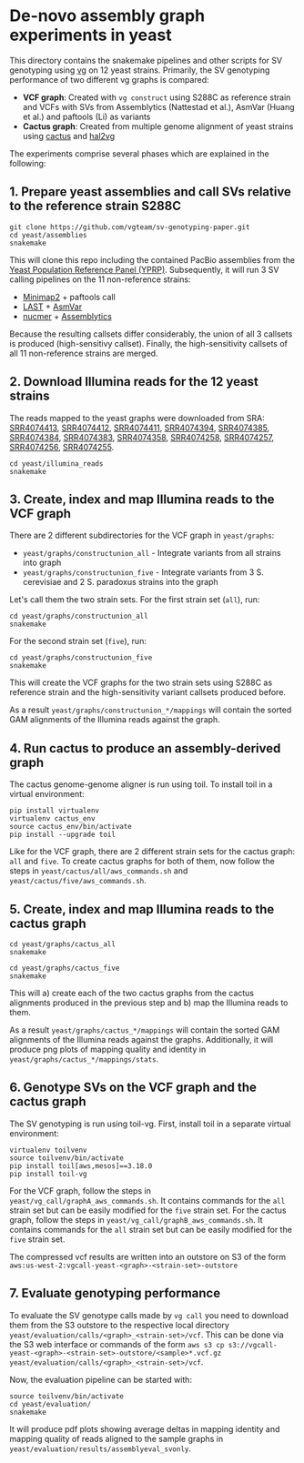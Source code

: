# De-novo assembly graph experiments in yeast

This directory contains the snakemake pipelines and other scripts for SV genotyping using [vg](vgteam/vg) on 12 yeast strains.
Primarily, the SV genotyping performance of two different vg graphs is compared:

- **VCF graph**: Created with `vg construct` using S288C as reference strain and VCFs with SVs from Assemblytics (Nattestad et al.), AsmVar (Huang et al.) and paftools (Li) as variants
- **Cactus graph**: Created from multiple genome alignment of yeast strains using [cactus](https://github.com/ComparativeGenomicsToolkit/cactus) and [hal2vg](https://github.com/ComparativeGenomicsToolkit/hal2vg)

The experiments comprise several phases which are explained in the following:

## 1. Prepare yeast assemblies and call SVs relative to the reference strain S288C

```
git clone https://github.com/vgteam/sv-genotyping-paper.git
cd yeast/assemblies
snakemake
```

This will clone this repo including the contained PacBio assemblies from the [Yeast Population Reference Panel (YPRP)](https://yjx1217.github.io/Yeast_PacBio_2016/welcome/).
Subsequently, it will run 3 SV calling pipelines on the 11 non-reference strains:
- [Minimap2](https://github.com/lh3/minimap2) + paftools call
- [LAST](http://last.cbrc.jp/) + [AsmVar](https://github.com/bioinformatics-centre/AsmVar)
- [nucmer](https://github.com/mummer4/mummer) + [Assemblytics](https://github.com/marianattestad/assemblytics)

Because the resulting callsets differ considerably, the union of all 3 callsets is produced (high-sensitivy callset).
Finally, the high-sensitivity callsets of all 11 non-reference strains are merged.

## 2. Download Illumina reads for the 12 yeast strains

The reads mapped to the yeast graphs were downloaded from SRA: 
[SRR4074413](https://trace.ncbi.nlm.nih.gov/Traces/sra/?run=SRR4074413),
[SRR4074412](https://trace.ncbi.nlm.nih.gov/Traces/sra/?run=SRR4074412),
[SRR4074411](https://trace.ncbi.nlm.nih.gov/Traces/sra/?run=SRR4074411),
[SRR4074394](https://trace.ncbi.nlm.nih.gov/Traces/sra/?run=SRR4074394),
[SRR4074385](https://trace.ncbi.nlm.nih.gov/Traces/sra/?run=SRR4074385),
[SRR4074384](https://trace.ncbi.nlm.nih.gov/Traces/sra/?run=SRR4074384),
[SRR4074383](https://trace.ncbi.nlm.nih.gov/Traces/sra/?run=SRR4074383),
[SRR4074358](https://trace.ncbi.nlm.nih.gov/Traces/sra/?run=SRR4074358),
[SRR4074258](https://trace.ncbi.nlm.nih.gov/Traces/sra/?run=SRR4074258),
[SRR4074257](https://trace.ncbi.nlm.nih.gov/Traces/sra/?run=SRR4074257),
[SRR4074256](https://trace.ncbi.nlm.nih.gov/Traces/sra/?run=SRR4074256),
[SRR4074255](https://trace.ncbi.nlm.nih.gov/Traces/sra/?run=SRR4074255).

```
cd yeast/illumina_reads
snakemake
```

## 3. Create, index and map Illumina reads to the VCF graph

There are 2 different subdirectories for the VCF graph in `yeast/graphs`:
- `yeast/graphs/constructunion_all` - Integrate variants from all strains into graph
- `yeast/graphs/constructunion_five` - Integrate variants from 3 S. cerevisiae and 2 S. paradoxus strains into the graph

Let's call them the two strain sets. For the first strain set (`all`), run:
```
cd yeast/graphs/constructunion_all
snakemake
```

For the second strain set (`five`), run:
```
cd yeast/graphs/constructunion_five
snakemake
```

This will create the VCF graphs for the two strain sets using S288C as reference strain and the high-sensitivity variant callsets produced before. 

As a result `yeast/graphs/constructunion_*/mappings` will contain the sorted GAM alignments of the Illumina reads against the graph.


## 4. Run cactus to produce an assembly-derived graph

The cactus genome-genome aligner is run using toil.
To install toil in a virtual environment:
```
pip install virtualenv
virtualenv cactus_env
source cactus_env/bin/activate
pip install --upgrade toil
```

Like for the VCF graph, there are 2 different strain sets for the cactus graph: `all` and `five`. To create cactus graphs for both of them, now follow the steps in `yeast/cactus/all/aws_commands.sh` and `yeast/cactus/five/aws_commands.sh`.


## 5. Create, index and map Illumina reads to the cactus graph

```
cd yeast/graphs/cactus_all
snakemake
```

```
cd yeast/graphs/cactus_five
snakemake
```

This will a) create each of the two cactus graphs from the cactus alignments produced in the previous step and b) map the Illumina reads to them.


As a result `yeast/graphs/cactus_*/mappings` will contain the sorted GAM alignments of the Illumina reads against the graphs.
Additionally, it will produce png plots of mapping quality and identity in `yeast/graphs/cactus_*/mappings/stats`.


## 6. Genotype SVs on the VCF graph and the cactus graph

The SV genotyping is run using toil-vg.
First, install toil in a separate virtual environment:
```
virtualenv toilvenv
source toilvenv/bin/activate
pip install toil[aws,mesos]==3.18.0
pip install toil-vg
```

For the VCF graph, follow the steps in `yeast/vg_call/graphA_aws_commands.sh`. It contains commands for the `all` strain set but can be easily modified for the `five` strain set.
For the cactus graph, follow the steps in `yeast/vg_call/graphB_aws_commands.sh`. It contains commands for the `all` strain set but can be easily modified for the `five` strain set.

The compressed vcf results are written into an outstore on S3 of the form `aws:us-west-2:vgcall-yeast-<graph>-<strain-set>-outstore`


## 7. Evaluate genotyping performance

To evaluate the SV genotype calls made by `vg call` you need to download them from the S3 outstore to the respective local directory `yeast/evaluation/calls/<graph>_<strain-set>/vcf`. This can be done via the S3 web interface or commands of the form `aws s3 cp s3://vgcall-yeast-<graph>-<strain-set>-outstore/<sample>*.vcf.gz yeast/evaluation/calls/<graph>_<strain-set>/vcf`.

Now, the evaluation pipeline can be started with:
```
source toilvenv/bin/activate
cd yeast/evaluation/
snakemake
```

It will produce pdf plots showing average deltas in mapping identity and mapping quality of reads aligned to the sample graphs in `yeast/evaluation/results/assemblyeval_svonly`.
